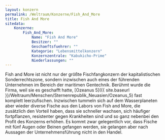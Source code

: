 ```yaml
---
layout: konzern
permalink: /Weltraum/Konzerne/Fish_And_More
title: Fish And More
sitedata:
    Konzerne:
        Fish_And_More:
            Name: "Fish And More"
            Besitzer: ""
            Geschaeftsfuehrer: ""
            Kategorie: "Lebensmittelkonzern"
            Konzernzentrale: "Kabukicho-Prime"
            Niederlassungen: ""
---
```




Fish and More ist nicht nur der größte Fischfangkonzern der kapitalistischen Sonderrechtszone, sondern inzwischen auch eines der führenden Unternehmen im Bereich der maritimen Gentechnik. Berühmt wurde die Firma, weil sie es geschafft hatte, [Ozeanus 5]({{ site.baseurl }}/Weltraum/Menschen/Sternenrepublik_Neuasien/Ozeanus_5) fast komplett leerzufischen. Inzwischen tummeln sich auf dem Wasserplaneten aber wieder diverse Fische aus den Labors von Fish and More, die zusätzlich den Vorteil haben, dass sie schneller wachsen, sich häufiger fortpflanzen, resistenter gegen Krankheiten sind und so ganz nebenbei den Profit des Konzerns erhöhen. Es kommt zwar gelegentlich vor, dass Fische mit fünf Augen oder Beinen gefangen werden, sie gelangen aber nach Aussagen der Unternehmensführung nicht in den Handel.

